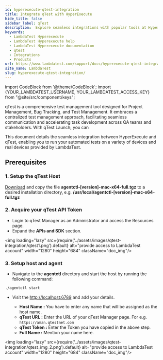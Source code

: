 ```yaml
---
id: hyperexecute-qtest-integration
title: Integrate qTest with HyperExecute
hide_title: false
sidebar_label: qTest
description:  Explore seamless integrations with popular tools at HyperExecute. Enhance your testing workflow for faster, efficient cross-browser testing.
keywords:
  - LambdaTest Hyperexecute
  - LambdaTest Hyperexecute help
  - LambdaTest Hyperexecute documentation
  - qtest
  - Integrations
  - Products
url: https://www.lambdatest.com/support/docs/hyperexecute-qtest-integration/
site_name: LambdaTest
slug: hyperexecute-qtest-integration/
---
```


import CodeBlock from '@theme/CodeBlock';
import {YOUR_LAMBDATEST_USERNAME, YOUR_LAMBDATEST_ACCESS_KEY} from "@site/src/component/keys";

<script type="application/ld+json"
      dangerouslySetInnerHTML={{ __html: JSON.stringify({
       "@context": "https://schema.org",
        "@type": "BreadcrumbList",
        "itemListElement": [{
          "@type": "ListItem",
          "position": 1,
          "name": "Home",
          "item": "https://www.lambdatest.com"
        },{
          "@type": "ListItem",
          "position": 2,
          "name": "Support",
          "item": "https://www.lambdatest.com/support/docs/"
        },{
          "@type": "ListItem",
          "position": 3,
          "name": "Integration with Products",
          "item": "https://www.lambdatest.com/support/docs/hyperexecute-qtest-integration/"
        }]
      })
    }}
></script>

qTest is a comprehensive test management tool designed for Project Management, Bug Tracking, and Test Management. It embraces a centralized test management approach, facilitating seamless communication and accelerating task development across QA teams and stakeholders. With qTest Launch, you can 

This document details the seamless integration between HyperExecute and qTest, enabling you to run your automated tests on a variety of devices and real devices provided by LambdaTest.

## Prerequisites

### 1. Setup the qTest Host 
   
[Download](https://support-hub.tricentis.com/open?sys_kb_id=194a54eedb4f5c181ea7bb13f3961950&id=kb_article_view&number=KB0015571) and copy the file **agentctl-[version]-mac-x64-full.tgz** to a desired installation directory, e.g. **/usr/local/agentctl-[version]-mac-x64-full.tgz**

<!-- Follow this guide for more in-depth information: [qTest Host Setup](https://documentation.tricentis.com/qtest/10200/en/content/qtest_launch/qtest_automation_host_2_install_upgrade_guides/qtest_automation_host_installation_and_upgrade_guide_master_list.htm) -->

### 2. Acquire your qTest API Token
   
- Login to qTest Manager as an Administrator and access the Resources page.
- Expand the **APIs and SDK** section.
   
<img loading="lazy" src={require('../assets/images/qtest-integration/qtest1.png').default} alt="provide access to LambdaTest account" width="1280" height="684" className="doc_img"/>

### 3. Setup host and agent

- Navigate to the **agentctl** directory and start the host by running the following command:

```bash
./agentctl start
```

- Visit the [http://localhost:6789](http://localhost:6789) and add your details.

    - **Host Name :** You have to enter any name that will be assigned as the host name.
    - **qTest URL :** Enter the URL of your qTest Manager page. For e.g. `https://aman.qtestnet.com`
    - **qTest Token :** Enter the Token you have copied in the above step.
    - **Full Name :** Mention your name here.

<img loading="lazy" src={require('../assets/images/qtest-integration/qtest_img_2.png').default} alt="provide access to LambdaTest account" width="1280" height="684" className="doc_img"/>